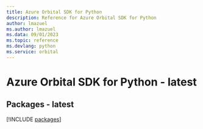 ```yaml
---
title: Azure Orbital SDK for Python
description: Reference for Azure Orbital SDK for Python
author: lmazuel
ms.author: lmazuel
ms.data: 09/01/2023
ms.topic: reference
ms.devlang: python
ms.service: orbital
---
```

# Azure Orbital SDK for Python - latest
## Packages - latest
[!INCLUDE [packages](orbital-index.md)]